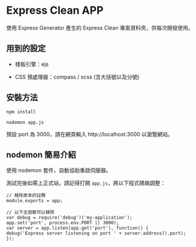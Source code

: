 # Express Clean APP

使用 Express Generator 產生的 Express Clean 專案資料夾，供每次開發使用。

## 用到的設定

* 樣板引擎：ejs

* CSS 預處理器：compass / scss (含大括號以及分號)

## 安裝方法

```
npm install
```

```
nodemon app.js
```

預設 port 為 3000，請在網頁輸入 http://localhost:3000 以瀏覽網站。

## nodemon 簡易介紹

使用 nodemon 套件，自動協助重啟伺服器。

測試完後如需上正式站，請記得打開 `app.js`，將以下程式碼做調整：

```
// 移除原本的註釋
module.exports = app;

// 以下全部都可以移除
var debug = require('debug')('my-application');
app.set('port', process.env.PORT || 3000);
var server = app.listen(app.get('port'), function() {
debug('Express server listening on port ' + server.address().port);
});
```

